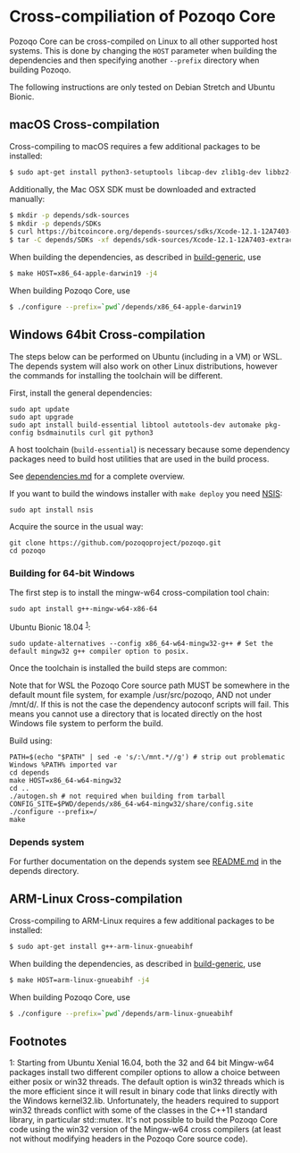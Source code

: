 Cross-compiliation of Pozoqo Core
===============================

Pozoqo Core can be cross-compiled on Linux to all other supported host systems. This is done by changing
the `HOST` parameter when building the dependencies and then specifying another `--prefix` directory when building Pozoqo.

The following instructions are only tested on Debian Stretch and Ubuntu Bionic.

macOS Cross-compilation
------------------------
Cross-compiling to macOS requires a few additional packages to be installed:

```bash
$ sudo apt-get install python3-setuptools libcap-dev zlib1g-dev libbz2-dev cmake
```

Additionally, the Mac OSX SDK must be downloaded and extracted manually:

```bash
$ mkdir -p depends/sdk-sources
$ mkdir -p depends/SDKs
$ curl https://bitcoincore.org/depends-sources/sdks/Xcode-12.1-12A7403-extracted-SDK-with-libcxx-headers.tar.gz -o depends/sdk-sources/Xcode-12.1-12A7403-extracted-SDK-with-libcxx-headers.tar.gz
$ tar -C depends/SDKs -xf depends/sdk-sources/Xcode-12.1-12A7403-extracted-SDK-with-libcxx-headers.tar.gz
```

When building the dependencies, as described in [build-generic](build-generic.md), use

```bash
$ make HOST=x86_64-apple-darwin19 -j4
```

When building Pozoqo Core, use

```bash
$ ./configure --prefix=`pwd`/depends/x86_64-apple-darwin19
```

Windows 64bit Cross-compilation
-------------------------------
The steps below can be performed on Ubuntu (including in a VM) or WSL. The depends system
will also work on other Linux distributions, however the commands for
installing the toolchain will be different.

First, install the general dependencies:

    sudo apt update
    sudo apt upgrade
    sudo apt install build-essential libtool autotools-dev automake pkg-config bsdmainutils curl git python3

A host toolchain (`build-essential`) is necessary because some dependency
packages need to build host utilities that are used in the build process.

See [dependencies.md](dependencies.md) for a complete overview.

If you want to build the windows installer with `make deploy` you need [NSIS](https://nsis.sourceforge.io/Main_Page):

    sudo apt install nsis

Acquire the source in the usual way:

    git clone https://github.com/pozoqoproject/pozoqo.git
    cd pozoqo

### Building for 64-bit Windows

The first step is to install the mingw-w64 cross-compilation tool chain:

    sudo apt install g++-mingw-w64-x86-64

Ubuntu Bionic 18.04 <sup>[1](#footnote1)</sup>:

    sudo update-alternatives --config x86_64-w64-mingw32-g++ # Set the default mingw32 g++ compiler option to posix.

Once the toolchain is installed the build steps are common:

Note that for WSL the Pozoqo Core source path MUST be somewhere in the default mount file system, for
example /usr/src/pozoqo, AND not under /mnt/d/. If this is not the case the dependency autoconf scripts will fail.
This means you cannot use a directory that is located directly on the host Windows file system to perform the build.

Build using:

    PATH=$(echo "$PATH" | sed -e 's/:\/mnt.*//g') # strip out problematic Windows %PATH% imported var
    cd depends
    make HOST=x86_64-w64-mingw32
    cd ..
    ./autogen.sh # not required when building from tarball
    CONFIG_SITE=$PWD/depends/x86_64-w64-mingw32/share/config.site ./configure --prefix=/
    make

### Depends system

For further documentation on the depends system see [README.md](../depends/README.md) in the depends directory.

ARM-Linux Cross-compilation
-------------------
Cross-compiling to ARM-Linux requires a few additional packages to be installed:

```bash
$ sudo apt-get install g++-arm-linux-gnueabihf
```

When building the dependencies, as described in [build-generic](build-generic.md), use

```bash
$ make HOST=arm-linux-gnueabihf -j4
```

When building Pozoqo Core, use

```bash
$ ./configure --prefix=`pwd`/depends/arm-linux-gnueabihf
```

Footnotes
---------

<a name="footnote1">1</a>: Starting from Ubuntu Xenial 16.04, both the 32 and 64 bit Mingw-w64 packages install two different
compiler options to allow a choice between either posix or win32 threads. The default option is win32 threads which is the more
efficient since it will result in binary code that links directly with the Windows kernel32.lib. Unfortunately, the headers
required to support win32 threads conflict with some of the classes in the C++11 standard library, in particular std::mutex.
It's not possible to build the Pozoqo Core code using the win32 version of the Mingw-w64 cross compilers (at least not without
modifying headers in the Pozoqo Core source code).
